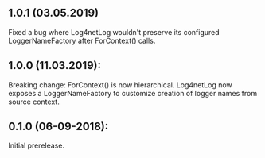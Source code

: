 ## 1.0.1 (03.05.2019)

Fixed a bug where Log4netLog wouldn't preserve its configured LoggerNameFactory after ForContext() calls.

## 1.0.0 (11.03.2019):

Breaking change: ForContext() is now hierarchical. Log4netLog now exposes a LoggerNameFactory to customize creation of logger names from source context. 

## 0.1.0 (06-09-2018): 

Initial prerelease.

